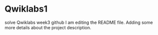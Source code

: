 # Qwiklabs1
solve Qwiklabs week3 github
I am editing the README file. Adding some more details about the project description.
